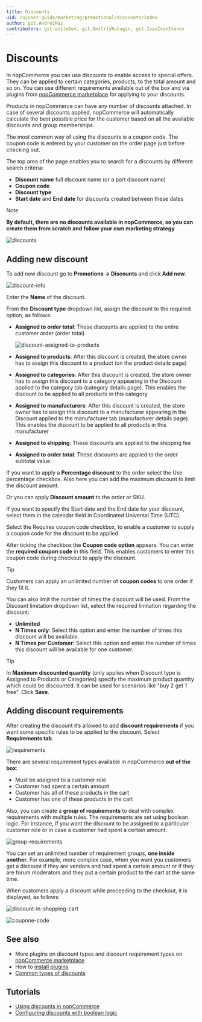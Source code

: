```yaml
---
title: Discounts
uid: ru/user-guide/marketing/promotional/discounts/index
author: git.AndreiMaz
contributors: git.exileDev, git.DmitriyKulagin, git.IvanIvanIvanov
---
```

# Discounts

In nopCommerce you can use discounts to enable access to special offers. They can be applied to certain categories, products, to the total amount and so on. You can use different requirements available out of the box and via plugins from [nopCommerce marketplace](http://www.nopcommerce.com/marketplace) for applying to your discounts.

Products in nopCommerce can have any number of discounts attached. In case of several discounts applied, nopCommerce will automatically calculate the best possible price for the customer based on all the available discounts and group memberships.

The most common way of using the discounts is a coupon code. The coupon code is entered by your customer on the order page just before checking out.

The top area of the page enables you to search for a discounts by different search criteria:

- **Discount name**  full discount  name (or a part discount  name)
- **Coupon code**
- **Discount type**
- **Start date** and **End date** for discounts created between these dates

> [!NOTE]
>  **By default, there are no discounts available in nopCommerce, so you can create them from scratch and follow your own marketing strategy**

![discounts](_static/index/discounts.png)

## Adding new discount

To add new discount go to **Promotions → Discounts** and click **Add new**.

![discount-info](_static/index/discount-info.png)

Enter the **Name** of the discount.

From the **Discount type** dropdown list, assign the discount to the required option, as follows:

- **Assigned to order total**: These discounts are applied to the entire customer order (order total)

    ![discount-assigned-to-products](_static/index/discount-applied-to-product.png)
- **Assigned to products**: After this discount is created, the store owner has to assign this discount to a product (on the product details page)
- **Assigned to categories**: After this discount is created, the store owner has to assign this discount to a category appearing in the Discount applied to the category tab (category details page). This enables the discount to be applied to all products in this category
- **Assigned to manufacturers**: After this discount is created, the store owner has to assign this discount to a manufacturer appearing in the Discount applied to the manufacturer tab (manufacturer details page). This enables the discount to be applied to all products in this manufacturer
- **Assigned to shipping**: These discounts are applied to the shipping fee
- **Assigned to order total**: These discounts are applied to the order subtotal value.

If you want to apply a **Percentage discount** to the order select the Use percentage checkbox. Also here you can add the maximum discount to limit the discount amount.

Or you can apply **Discount amount** to the order or SKU.

If you want to specify the Start date and the End date for your discount, select them in the calendar field in Coordinated Universal Time (UTC).

Select the Requires coupon code checkbox, to enable a customer to supply a coupon code for the discount to be applied.

After ticking the checkbox the **Coupon code option** appears. You can enter the **required coupon code** in this field. This enables customers to enter this coupon code during checkout to apply the discount.

> [!TIP]
>  Customers can apply an unlimited number of **coupon codes** to one order if they fit it.

You can also limit the number of times the discount will be used.  From the Discount limitation dropdown list, select the required limitation regarding the discount:

- **Unlimited**
- **N Times only**: Select this option and enter the number of times this discount will be available.
- **N Times per Customer**: Select this option and enter the number of times this discount will be available for one customer.

> [!TIP]
>  In **Maximum discounted quantity** (only applies when Discount type is Assigned to Products or Categories) specify the maximum product quantity which could be discounted. It can be used for scenarios like "buy 2 get 1 free". Click **Save**.

## Adding discount requirements

After creating the discount it’s allowed to add **discount requirements** if you want some specific rules to be applied to the discount. Select **Requirements tab**.

![requirements](_static/index/Requirements.png)

There are several requirement types available in nopCommerce **out of the box**:

- Must be assigned to a customer role
- Customer had spent a certain amount
- Customer has all of these products in the cart
- Customer has one of these products in the cart

Also, you can create a **group of requirements** to deal with complex requirements with multiple rules. The requirements are set using boolean logic. For instance, if you want the discount to be assigned to a particular customer role or in case a customer had spent a certain amount.

![group-requirements](_static/index/discount-requirenents-group.png)

You can set an unlimited number of requirement groups, **one inside another**. For example, more complex case, when you want you customers get a discount if they are vendors and had spent a certain amount or if they are forum moderators and they put a certain product to the cart at the same time.

When customers apply a discount while proceeding to the checkout, it is displayed, as follows:

![discount-in-shopping-cart](_static/index/discount-in-shopping-cart.png)

![coupone-code](_static/index/coupone-code.png)

## See also

- More plugins on discount types and discount requirement types on [nopCommerce marketplace](http://www.nopcommerce.com/marketplace)
- How to [install plugins](xref:ru/user-guide/configuring/system/plugins)
- [Common types of discounts](xref:en/user-guide/marketing/promotional/discounts/common-type-of-discounts)

## Tutorials

- [Using discounts in nopCommerce](https://www.youtube.com/watch?v=cAXxnV79dzw&index=7&list=PLnL_aDfmRHwsbhj621A-RFb1KnzeFxYz4)
- [Configuring discounts with boolean logic](https://www.youtube.com/watch?v=gBtZG3OcjnQ)
